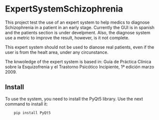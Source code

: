 # ExpertSystemSchizophrenia

This project test the use of an expert system to help medics to diagnose Schizophrenia in a patient in an early stage. Currently the GUI is in spanish and the patients section is under develpment. Also, the diagnose system use a metric to improve the result, however, is it not complete.

This expert system should not be used to dianose real patients, even if the user is from the healt area, under any circunstance.

The knwoledge of the expert system is based in: Guía de Práctica Clínica sobre la Esquizofrenia y el Trastorno Psicótico Incipiente, 1ª edición marzo 2009.

## Install

To use the system, you need to install the PyQt5 library. Use the next command to install it:

```
    pip install PyQt5
```

